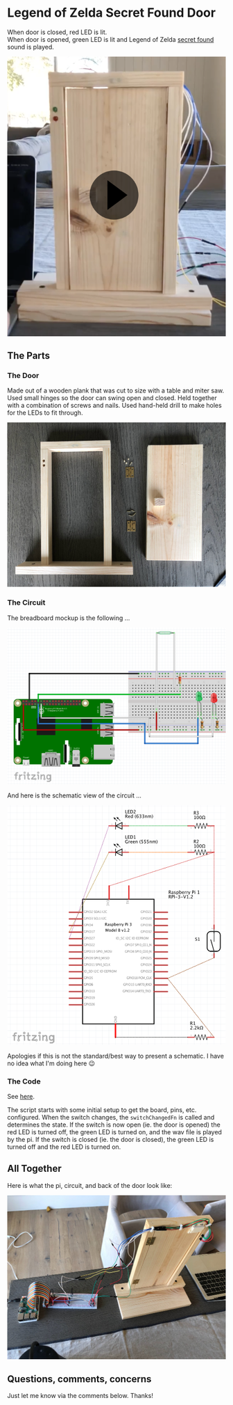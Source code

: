 # Legend of Zelda Secret Found Door
When door is closed, red LED is lit.
<br />
When door is opened, green LED is lit and Legend of Zelda [secret found](#file-02-loz-secret-wav) sound is played.

<a href="https://photos.app.goo.gl/nrxLiGpwgWGxYoKRA">
  <img alt="View Demo Video" src="https://raw.githubusercontent.com/jeffreyiacono/images/master/zelda-door/view-door-open-demo.png" />
</a>

## The Parts
### The Door
Made out of a wooden plank that was cut to size with a table and miter saw. Used
small hinges so the door can swing open and closed. Held together with a
combination of screws and nails. Used hand-held drill to make holes for the LEDs
to fit through.

[![Door Parts](https://raw.githubusercontent.com/jeffreyiacono/images/master/zelda-door/door-parts.jpeg)](https://raw.githubusercontent.com/jeffreyiacono/images/master/zelda-door/door-parts.jpeg "View Door Parts")

### The Circuit
The breadboard mockup is the following ...

[![Boardboard mockup](https://raw.githubusercontent.com/jeffreyiacono/images/master/zelda-door/circuit.png)](https://raw.githubusercontent.com/jeffreyiacono/images/master/zelda-door/circuit.png "View Circuit")

And here is the schematic view of the circuit ...

[![Schematic mockup](https://raw.githubusercontent.com/jeffreyiacono/images/master/zelda-door/circuit-schematic.png)](https://raw.githubusercontent.com/jeffreyiacono/images/master/zelda-door/circuit-schematic.png "View Schematic")

Apologies if this is not the standard/best way to present a schematic. I have no idea what I'm doing here 😉

### The Code
See [here](#file-01-door-monitor-py).

The script starts with some initial setup to get the board, pins, etc.
configured. When the switch changes, the `switchChangedFn` is
called and determines the state. If the switch is now open (ie. the door is
opened) the red LED is turned off, the green LED is turned on, and the wav file
is played by the pi. If the switch is closed (ie. the door is closed),
the green LED is turned off and the red LED is turned on.

## All Together
Here is what the pi, circuit, and back of the door look like:

[![All together now](https://raw.githubusercontent.com/jeffreyiacono/images/master/zelda-door/back-of-door-breadboard-pi.jpeg)](https://raw.githubusercontent.com/jeffreyiacono/images/master/zelda-door/back-of-door-breadboard-pi.jpeg "Everything all together")

## Questions, comments, concerns
Just let me know via the comments below. Thanks!
